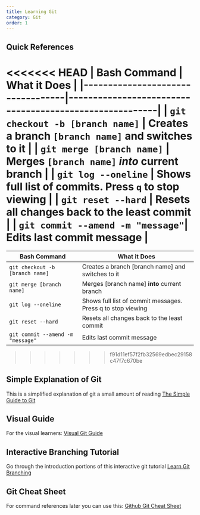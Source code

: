 ```yaml
---
title: Learning Git
category: Git
order: 1
---
```

## Quick References
<<<<<<< HEAD
| Bash Command                     | What it Does                                           |
|----------------------------------|--------------------------------------------------------|
| `git checkout -b [branch name]`  | Creates a branch `[branch name]` and switches to it    |
| `git merge [branch name]`        | Merges `[branch name]` ___into___ current branch       |
| `git log --oneline`              | Shows full list of commits. Press `q` to stop viewing  |
| `git reset --hard`               | Resets all changes back to the least commit            |
| `git commit --amend -m "message"`| Edits last commit message                              |
=======
| Bash Command | What it Does |
| --- | --- |
| `git checkout -b [branch name]`  | Creates a branch [branch name] and switches to it |
| `git merge [branch name]`        | Merges [branch name] __into__ current branch |
| `git log --oneline` | Shows full list of commit messages. Press q to stop viewing | 
| `git reset --hard` | Resets all changes back to the least commit |
| `git commit --amend -m "message"` | Edits last commit message |
>>>>>>> f91d11ef57f2fb32569edbec29158c47f7c670be

## Simple Explanation of Git
This is a simplified explanation of git a small amount of reading
[The Simple Guide to Git](https://rogerdudler.github.io/git-guide/)

## Visual Guide
For the visual learners: [Visual Git Guide](https://marklodato.github.io/visual-git-guide/index-en.html)

## Interactive Branching Tutorial
Go through the introduction portions of this interactive git tutorial
[Learn Git Branching](https://learngitbranching.js.org/?locale=en_US)

## Git Cheat Sheet
For command references later you can use this: [Github Git Cheat Sheet](https://github.github.com/training-kit/downloads/github-git-cheat-sheet.pdf)